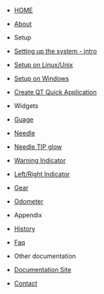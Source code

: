 <!-- docs/_sidebar.md -->


* [HOME](./)

* [About](./about/index) 

* Setup
* [Setting up the system - intro](setting_up_the_system.md)
 * [Setup on Linux/Unix](setting_up_the_system_on_unix.md)
 * [Setup on Windows](setting_up_the_system_on_windows.md)

* [Create QT Quick Application](./create_QT_Quick_Application.md)

* Widgets
 * [Guage](./Guage.md)
 * [Needle](./Needle.md)
 * [Needle TIP glow](./Needle_tip_glow.md)
 * [Warning Indicator](./warning_indicator.md) 
 * [Left/Right Indicator](./left_right_indicator.md) 
 * [Gear](./Gear.md) 
 * [Odometer](./Odometer.md) 
 
  
* Appendix
 * [History](./history.md)
 * [Faq](./faq.md)

* Other documentation
 *  [Documentation Site](https://github.com/dinguluer/QAClib)

* [Contact](./contact/index)

